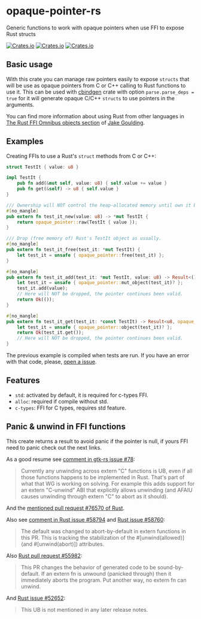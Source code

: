 # opaque-pointer-rs

Generic functions to work with opaque pointers when use FFI to expose Rust structs

[![Crates.io](https://img.shields.io/crates/v/opaque-pointer)](https://crates.io/crates/opaque-pointer)
[![Crates.io](https://img.shields.io/crates/l/opaque-pointer)](https://unlicense.org/)
[![Crates.io](https://img.shields.io/crates/d/opaque-pointer)](https://crates.io/crates/opaque-pointer)

## Basic usage

With this crate you can manage raw pointers easily to expose `structs` that will be
 use as opaque pointers from C or C++ calling to Rust functions to use it. This
 can be used with [cbindgen](https://crates.io/crates/cbindgen) crate with option `parse.parse_deps = true`
 for it will generate opaque C/C++ `structs` to use pointers in the arguments.

You can find more information about using Rust from other languages in
 [The Rust FFI Omnibus objects section](http://jakegoulding.com/rust-ffi-omnibus/objects/)
 of [Jake Goulding](https://github.com/shepmaster).

## Examples

Creating FFIs to use a Rust's `struct` methods from C or C++:

```rust
struct TestIt { value: u8 }

impl TestIt {
    pub fn add(&mut self, value: u8) { self.value += value }
    pub fn get(&self) -> u8 { self.value }
}

/// Ownership will NOT control the heap-allocated memory until own it back.
#[no_mangle]
pub extern fn test_it_new(value: u8) -> *mut TestIt {
    return opaque_pointer::raw(TestIt { value });
}

/// Drop (free memory of) Rust's TestIt object as usually.
#[no_mangle]
pub extern fn test_it_free(test_it: *mut TestIt) {
    let test_it = unsafe { opaque_pointer::free(test_it) };
}

#[no_mangle]
pub extern fn test_it_add(test_it: *mut TestIt, value: u8) -> Result<(), opaque_pointer::error::PointerError> {
    let test_it = unsafe { opaque_pointer::mut_object(test_it)? };
    test_it.add(value);
    // Here will NOT be dropped, the pointer continues been valid.
    return Ok(());
}

#[no_mangle]
pub extern fn test_it_get(test_it: *const TestIt) -> Result<u8, opaque_pointer::error::PointerError> {
    let test_it = unsafe { opaque_pointer::object(test_it)? };
    return Ok(test_it.get());
    // Here will NOT be dropped, the pointer continues been valid.
}
```

The previous example is compiled when tests are run. If you have an error
with that code, please, [open a issue](https://github.com/jhg/opaque-pointer-rs/issues?q=is%3Aissue+is%3Aopen).

## Features

- `std`: activated by default, it is required for c-types FFI.
- `alloc`: required if compile without std.
- `c-types`: FFI for C types, requires std feature.

## Panic & unwind in FFI functions

This create returns a result to avoid panic if the pointer is null, if yours FFI need to panic check out the next links.

As a good resume see [comment in gtk-rs issue #78](https://github.com/gtk-rs/gtk-rs/issues/78#issuecomment-753841968):
> Currently any unwinding across extern "C" functions is UB, even if all those functions happens
> to be implemented in Rust. That's part of what that WG is working on solving.
> For example this adds support for an extern "C-unwind" ABI that explicitly allows unwinding (and AFAIU causes
> unwinding through extern "C" to abort as it should).

And the [mentioned pull request #76570 of Rust](https://github.com/rust-lang/rust/pull/76570).

Also see [comment in Rust issue #58794](https://github.com/rust-lang/rust/issues/58794#issuecomment-468109183)
 and [Rust issue #58760](https://github.com/rust-lang/rust/issues/58760):
> The default was changed to abort-by-default in extern functions in this PR.
> This is tracking the stabilization of the #[unwind(allowed)] (and #[unwind(abort)]) attributes.

Also [Rust pull request #55982](https://github.com/rust-lang/rust/pull/55982):
> This PR changes the behavior of generated code to be sound-by-default. If an extern fn is unwound (panicked through) then it immediately aborts the program. Put another way, no extern fn can unwind.

And [Rust issue #52652](https://github.com/rust-lang/rust/issues/52652):
> This UB is not mentioned in any later release notes.
